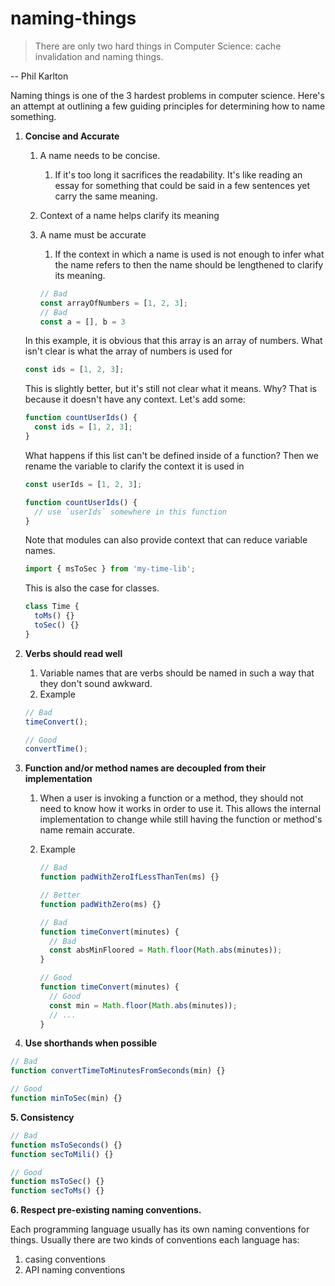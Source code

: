 # naming-things

> There are only two hard things in Computer Science: cache invalidation and naming things.

-- Phil Karlton

Naming things is one of the 3 hardest problems in computer science. Here's an attempt at outlining a few guiding principles for determining how to name something.

1. **Concise and Accurate**
    1. A name needs to be concise.
        1. If it's too long it sacrifices the readability. It's like reading an essay for something that could be said in a few sentences yet carry the same meaning.
    2. Context of a name helps clarify its meaning
    3. A name must be accurate
        1. If the context in which a name is used is not enough to infer what the name refers to then the name should be lengthened to clarify its meaning.

        ```jsx
        // Bad
        const arrayOfNumbers = [1, 2, 3];
        // Bad
        const a = [], b = 3
        ```

    In this example, it is obvious that this array is an array of numbers. What isn't clear is what the array of numbers is used for

    ```jsx
    const ids = [1, 2, 3];
    ```

    This is slightly better, but it's still not clear what it means. Why? That is because it doesn't have any context. Let's add some:

    ```jsx
    function countUserIds() {
      const ids = [1, 2, 3];
    }
    ```

    What happens if this list can't be defined inside of a function? Then we rename the variable to clarify the context it is used in

    ```jsx
    const userIds = [1, 2, 3];

    function countUserIds() {
      // use `userIds` somewhere in this function
    }
    ```

    Note that modules can also provide context that can reduce variable names.

    ```jsx
    import { msToSec } from 'my-time-lib';
    ```

    This is also the case for classes.

    ```jsx
    class Time {
      toMs() {}
      toSec() {}
    }
    ```

2. **Verbs should read well**
    1. Variable names that are verbs should be named in such a way that they don't sound awkward.
    2. Example

    ```jsx
    // Bad
    timeConvert();

    // Good
    convertTime();
    ```

3. **Function and/or method names are decoupled from their implementation**
    1. When a user is invoking a function or a method, they should not need to know how it works in order to use it. This allows the internal implementation to change while still having the function or method's name remain accurate.
    2. Example

        ```jsx
        // Bad
        function padWithZeroIfLessThanTen(ms) {}

        // Better
        function padWithZero(ms) {}

        // Bad
        function timeConvert(minutes) {
          // Bad
          const absMinFloored = Math.floor(Math.abs(minutes));
        }

        // Good
        function timeConvert(minutes) {
          // Good
          const min = Math.floor(Math.abs(minutes));
          // ...
        }
        ```

4. **Use shorthands when possible**

```jsx
// Bad
function convertTimeToMinutesFromSeconds(min) {}

// Good
function minToSec(min) {}
```

**5. Consistency**

```jsx
// Bad
function msToSeconds() {}
function secToMili() {}

// Good
function msToSec() {}
function secToMs() {}
```

**6. Respect pre-existing naming conventions.**

Each programming language usually has its own naming conventions for things. Usually there are two kinds of conventions each language has:

1. casing conventions
2. API naming conventions
